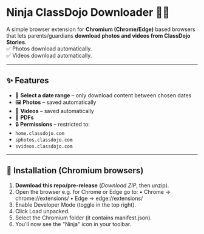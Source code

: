# Ninja ClassDojo Downloader 🥷📸

A simple browser extension for **Chromium (Chrome/Edge)** based browsers that lets parents/guardians **download photos and videos from ClassDojo Stories**.  
✅ Photos download automatically.  
✅ Videos download automatically.  

---

## ✨ Features
- 📅 **Select a date range** – only download content between chosen dates
- 🖼️ **Photos** – saved automatically
- 🎥 **Videos** – saved automatically
- 🚫 **PDFs**
- 🔒 **Permissions** – restricted to:
- `home.classdojo.com`
- `sphotos.classdojo.com`
- `svideos.classdojo.com`

---

## 🔧 Installation (Chromium browsers)

1. **Download this repo/pre-release** (*Download ZIP*, then unzip).
2. Open the browser e.g. for Chrome or Edge go to:
	•	Chrome → chrome://extensions/
	•	Edge → edge://extensions/
3. Enable Developer Mode (toggle in the top right).
4. Click Load unpacked.
5. Select the Chromium folder (it contains manifest.json).
6. You’ll now see the "Ninja" icon in your toolbar.
